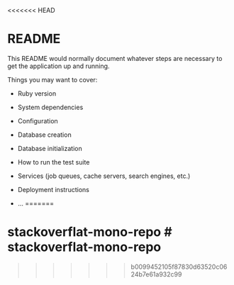 <<<<<<< HEAD
# README

This README would normally document whatever steps are necessary to get the
application up and running.

Things you may want to cover:

* Ruby version

* System dependencies

* Configuration

* Database creation

* Database initialization

* How to run the test suite

* Services (job queues, cache servers, search engines, etc.)

* Deployment instructions

* ...
=======
# stackoverflat-mono-repo # stackoverflat-mono-repo
>>>>>>> b0099452105f87830d63520c0624b7e61a932c99
